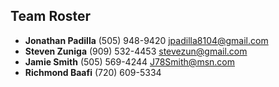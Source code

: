 ## Team Roster

* **Jonathan Padilla** (505) 948-9420 jpadilla8104@gmail.com
* **Steven Zuniga** (909) 532-4453 stevezun@gmail.com
* **Jamie Smith** (505) 569-4244 J78Smith@msn.com
* **Richmond Baafi** (720) 609-5334
